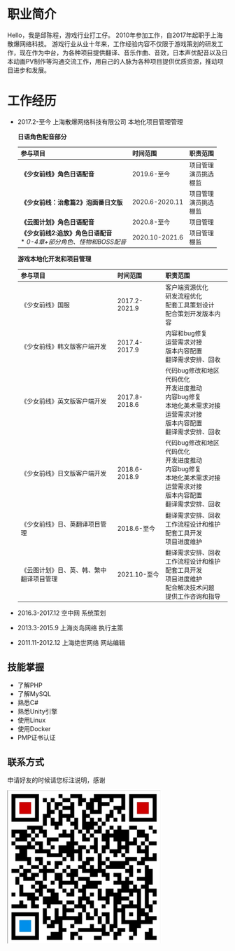 # 职业简介
Hello，我是邱陈程，游戏行业打工仔。
2010年参加工作，自2017年起职于上海散爆网络科技。
游戏行业从业十年来，工作经验内容不仅限于游戏策划的研发工作，现在作为中台，为各种项目提供翻译、音乐作曲、音效，日本声优配音以及日本动画PV制作等沟通交流工作，用自己的人脉为各种项目提供优质资源，推动项目进步和发展。

# 工作经历
- 2017.2-至今	上海散爆网络科技有限公司	本地化项目管理管理

  **日语角色配音部分**

  | 参与项目                                                     | 时间范围       | 职责范围                       |
  | ------------------------------------------------------------ | -------------- | ------------------------------ |
  | **《少女前线》角色日语配音**                                 | 2019.6-至今    | 项目管理<br>演员挑选<br/>棚监  |
  | **《少女前线：治愈篇2》泡面番日文版**                        | 2020.6-2020.11 | 项目管理<br/>演员挑选<br/>棚监 |
  | **《云图计划》角色日语配音**                                 | 2020.8-至今    | 项目管理                       |
  | **《少女前线2:追放》角色日语配音**<br>* *0-4章+部分角色、怪物和BOSS配音* | 2020.10-2021.6 | 项目管理<br/>棚监              |

  **游戏本地化开发和项目管理**

  | 参与项目                                 | 时间范围      | 职责范围                                                     |
  | ---------------------------------------- | ------------- | ------------------------------------------------------------ |
  | 《少女前线》国服                         | 2017.2-2021.9 | 客户端资源优化<br>研发流程优化<br>配套工具策划设计<br>配合策划开发版本内容 |
  | 《少女前线》韩文版客户端开发             | 2017.4-2017.9 | 内容和bug修复<br>运营需求对接<br>版本内容配置<br>翻译需求安排、回收 |
  | 《少女前线》英文版客户端开发             | 2017.8-2018.6 | 代码bug修改和地区代码优化<br>开发进度推动<br>内容bug修复<br>本地化美术需求对接<br>运营需求对接<br>版本内容配置<br>翻译需求安排、回收 |
  | 《少女前线》日文版客户端开发             | 2018.6-2018.9 | 代码bug修改和地区代码优化<br/>开发进度推动<br/>内容bug修复<br/>本地化美术需求对接<br/>运营需求对接<br/>版本内容配置<br/>翻译需求安排、回收 |
  | 《少女前线》日、英翻译项目管理           | 2018.6-至今   | 翻译需求安排、回收<br/>工作流程设计和维护<br/>配套工具开发<br/>项目进度维护|
  | 《云图计划》日、英、韩、繁中翻译项目管理 | 2021.10-至今  | 翻译需求安排、回收<br>工作流程设计和维护<br>配套工具开发<br/>项目进度维护<br/>配合解决技术问题<br/>提供工作咨询和指导 |

- 2016.3-2017.12	空中网	系统策划	

- 2013.3-2015.9   上海炎岛网络	执行主策

- 2011.11-2012.12   上海绝世网络	网站编辑

## 技能掌握

- 了解PHP
- 了解MySQL
- 熟悉C# 
- 熟悉Unity引擎
- 使用Linux
- 使用Docker
- PMP证书认证

## 联系方式

申请好友的时候请您标注说明，感谢

![image-20240218061823227](/img/inpost/zh/image-20240218061823227.png)